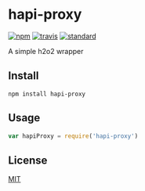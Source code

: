# hapi-proxy

[![npm][npm-image]][npm-url]
[![travis][travis-image]][travis-url]
[![standard][standard-image]][standard-url]

[npm-image]: https://img.shields.io/npm/v/hapi-proxy.svg?style=flat-square
[npm-url]: https://www.npmjs.com/package/hapi-proxy
[travis-image]: https://img.shields.io/travis/davidchase/hapi-proxy.svg?style=flat-square
[travis-url]: https://travis-ci.org/davidchase/hapi-proxy
[standard-image]: https://img.shields.io/badge/code%20style-semistandard-brightgreen.svg?style=flat-square
[standard-url]: http://npm.im/semistandard

A simple h2o2 wrapper

## Install

```
npm install hapi-proxy
```

## Usage

```js
var hapiProxy = require('hapi-proxy')
```

## License

[MIT](LICENSE.md)
